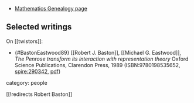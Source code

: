 
* [Mathematics Genealogy page](https://www.mathgenealogy.org/id.php?id=129025)

## Selected writings

On [[twistors]]:

* {#BastonEastwood89} [[Robert J. Baston]], [[Michael G. Eastwood]], _The Penrose transform its interaction with representation theory_ Oxford Science Publications, Clarendon Press, 1989 (ISBN:9780198535652, [spire:290342](https://inspirehep.net/literature/290342), [pdf](http://www.math.utah.edu/~ptrapa/math-library/baston-eastwood/baston-eastwood.pdf))

category: people


[[!redirects Robert Baston]]

